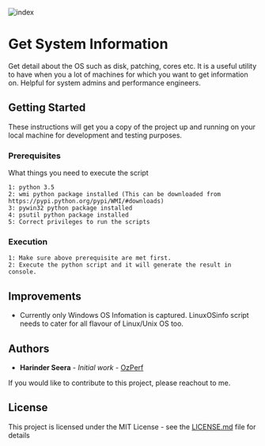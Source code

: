 ![index](https://github.com/hseera/getOSInfo/blob/main/SystemInfo.PNG)

# Get System Information
Get detail about the OS such as disk, patching, cores etc. It is a useful utility to have when you a lot of machines for which you want to get information on. Helpful for system admins and performance engineers.

## Getting Started

These instructions will get you a copy of the project up and running on your local machine for development and testing purposes.

### Prerequisites

What things you need to execute the script

```
1: python 3.5
2: wmi python package installed (This can be downloaded from https://pypi.python.org/pypi/WMI/#downloads)
3: pywin32 python package installed
4: psutil python package installed
5: Correct privileges to run the scripts

```

### Execution

```
1: Make sure above prerequisite are met first.
2: Execute the python script and it will generate the result in console.
```

## Improvements

* Currently only Windows OS Infomation is captured. LinuxOSinfo script needs to cater for all flavour of Linux/Unix OS too. 

## Authors

* **Harinder Seera** - *Initial work* - [OzPerf](https://ozperf.com/)

If you would like to contribute to this project, please reachout to me.

## License

This project is licensed under the MIT License - see the [LICENSE.md](LICENSE.md) file for details

